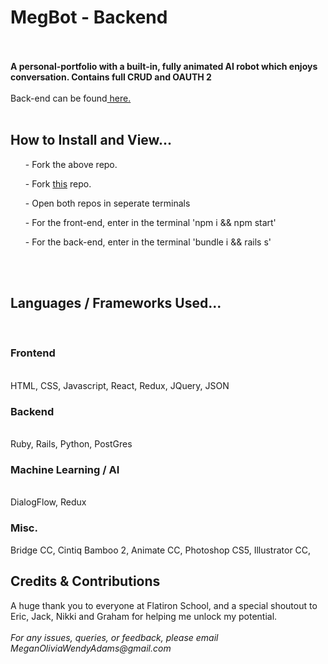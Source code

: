 </u> <h1> MegBot  -  Backend</h1> </u>
</br>
</br>
<b> A personal-portfolio with a built-in, fully animated AI robot which enjoys conversation. Contains full CRUD and OAUTH 2 </b>
</br>
</br>
Back-end can be found<a href='https://github.com/Meganimation/mod5bot'> here. </a> 
</br>
</br>
<h2> How to Install and View... </h2>

<ul>  - Fork the above repo. </ul>

<ul>  - Fork <a href='https://github.com/Meganimation/mod5bot'>this</a> repo. </ul>

<ul>  - Open both repos in seperate terminals </ul>

<ul>  - For the front-end, enter in the terminal 'npm i && npm start' </ul>

<ul>  - For the back-end, enter in the terminal 'bundle i && rails s' </ul>
</br>
</br>
<h2> Languages / Frameworks Used... </h2>
</br>
<h3> Frontend </h3>
</br>
 HTML, CSS, Javascript, React, Redux, JQuery, JSON 
<h3> Backend </h3>
</br>
Ruby, Rails, Python, PostGres
<h3> Machine Learning / AI </h3>
</br> 
DialogFlow, Redux
<h3> Misc. </h3>
Bridge CC, Cintiq Bamboo 2, Animate CC, Photoshop CS5, Illustrator CC,
</br> 
<h2> Credits & Contributions </h2>
A huge thank you to everyone at Flatiron School, and a special shoutout to Eric, Jack, Nikki and Graham for helping me unlock my potential. 
</br> 
</br> 
<i> For any issues, queries, or feedback, please email MeganOliviaWendyAdams@gmail.com </i>